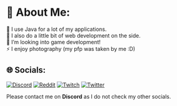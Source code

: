 # 💫 About Me:
🔭 I use Java for a lot of my applications.<br>🤝 I also do a little bit of web development on the side.<br>🌱 I’m looking into game development!<br>⚡ I enjoy photography (my pfp was taken by me :D)


## 🌐 Socials:
[![Discord](https://img.shields.io/badge/Discord-%237289DA.svg?logo=discord&logoColor=white)](https://discord.gg/melvinkelvin#6328) [![Reddit](https://img.shields.io/badge/Reddit-%23FF4500.svg?logo=Reddit&logoColor=white)](https://reddit.com/user/Mqlvin) [![Twitch](https://img.shields.io/badge/Twitch-%239146FF.svg?logo=Twitch&logoColor=white)](https://twitch.tv/Mqlvin__) [![Twitter](https://img.shields.io/badge/Twitter-%231DA1F2.svg?logo=Twitter&logoColor=white)](https://twitter.com/Mqlvin1) 

Please contact me on **Discord** as I do not check my other socials.
